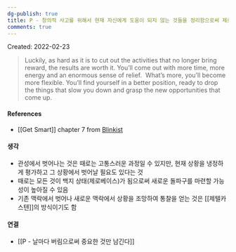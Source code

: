 ```yaml
---
dg-publish: true
title: P - 창의적 사고를 위해서 현재 자신에게 도움이 되지 않는 것들을 정리함으로써 제로베이스를 만든다
comments: true
---
```


Created: 2022-02-23

>Luckily, as hard as it is to cut out the activities that no longer bring reward, the results are worth it. You’ll come out with more time, more energy and an enormous sense of relief. 
>What’s more, you’ll become more flexible. You’ll find yourself in a better position, ready to drop the things that slow you down and grasp the new opportunities that come up.

#### References
- [[Get Smart]] chapter 7 from [Blinkist](https://www.blinkist.com/)

#### 생각
- 관성에서 벗어나는 것은 때로는 고통스러운 과정일 수 있지만, 현재 상황을 냉정하게 평가하고 그 상황에서 벗어날 필요도 있다는 것
- 때로는 모든 것이 백지 상태(제로베이스)가 됨으로써 새로운 돌파구를 마련할 가능성이 높아질 수 있음
- 기존 맥락에서 벗어나 새로운 맥락에서 상황을 조망하여 통찰을 얻는 것은 [[제텔카스텐]]의 방식이기도 함 

#### 연결
- [[P - 날마다 버림으로써 중요한 것만 남긴다]]